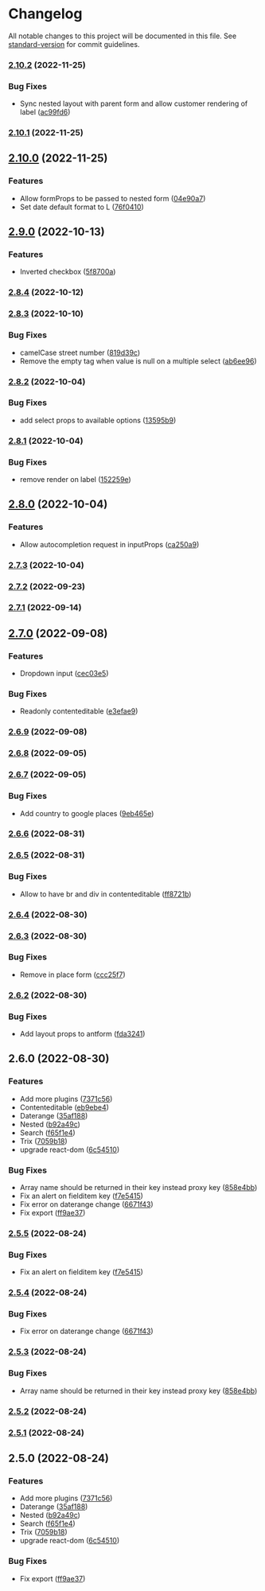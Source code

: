 # Changelog

All notable changes to this project will be documented in this file. See [standard-version](https://github.com/conventional-changelog/standard-version) for commit guidelines.

### [2.10.2](https://github.com/9troisquarts/ant-form/compare/v2.10.1...v2.10.2) (2022-11-25)


### Bug Fixes

* Sync nested layout with parent form and allow customer rendering of label ([ac99fd6](https://github.com/9troisquarts/ant-form/commit/ac99fd6a86936d108271ed9340a528649236c5be))

### [2.10.1](https://github.com/9troisquarts/ant-form/compare/v2.10.0...v2.10.1) (2022-11-25)

## [2.10.0](https://github.com/9troisquarts/ant-form/compare/v2.9.0...v2.10.0) (2022-11-25)


### Features

* Allow formProps to be passed to nested form ([04e90a7](https://github.com/9troisquarts/ant-form/commit/04e90a74aaa1d93c4e3f35f88c11eadd58f1938b))
* Set date default format to L ([76f0410](https://github.com/9troisquarts/ant-form/commit/76f04101cb5e56dfa793f99259e87768731c3897))

## [2.9.0](https://github.com/9troisquarts/ant-form/compare/v2.8.4...v2.9.0) (2022-10-13)


### Features

* Inverted checkbox ([5f8700a](https://github.com/9troisquarts/ant-form/commit/5f8700ab9003578907538146cb17cd30a4378721))

### [2.8.4](https://github.com/9troisquarts/ant-form/compare/v2.8.3...v2.8.4) (2022-10-12)

### [2.8.3](https://github.com/9troisquarts/ant-form/compare/v2.8.2...v2.8.3) (2022-10-10)


### Bug Fixes

* camelCase street number ([819d39c](https://github.com/9troisquarts/ant-form/commit/819d39c402fccbaa1983547e1828b3c37063d333))
* Remove the empty tag when value is null on a multiple select ([ab6ee96](https://github.com/9troisquarts/ant-form/commit/ab6ee96c11289aab53050aa7bca81324855c3819))

### [2.8.2](https://github.com/9troisquarts/ant-form/compare/v2.8.1...v2.8.2) (2022-10-04)


### Bug Fixes

* add select props to available options ([13595b9](https://github.com/9troisquarts/ant-form/commit/13595b92ce3c15cdcf29249a872b624a05dd7501))

### [2.8.1](https://github.com/9troisquarts/ant-form/compare/v2.8.0...v2.8.1) (2022-10-04)


### Bug Fixes

* remove render on label ([152259e](https://github.com/9troisquarts/ant-form/commit/152259e067b7b12cf22a65a097067b2572de4b13))

## [2.8.0](https://github.com/9troisquarts/ant-form/compare/v2.7.3...v2.8.0) (2022-10-04)


### Features

* Allow autocompletion request in inputProps ([ca250a9](https://github.com/9troisquarts/ant-form/commit/ca250a99c6a552c9f2a104a6093a4417c7b3893f))

### [2.7.3](https://github.com/9troisquarts/ant-form/compare/v2.7.2...v2.7.3) (2022-10-04)

### [2.7.2](https://github.com/9troisquarts/ant-form/compare/v2.7.1...v2.7.2) (2022-09-23)

### [2.7.1](https://github.com/9troisquarts/ant-form/compare/v2.7.0...v2.7.1) (2022-09-14)

## [2.7.0](https://github.com/9troisquarts/ant-form/compare/v2.6.9...v2.7.0) (2022-09-08)


### Features

* Dropdown input ([cec03e5](https://github.com/9troisquarts/ant-form/commit/cec03e5c4b3348b0478d9c634a074e86fd14717b))


### Bug Fixes

* Readonly contenteditable ([e3efae9](https://github.com/9troisquarts/ant-form/commit/e3efae96f1e76c0ed366dd0d5dc90b310cfc9ded))

### [2.6.9](https://github.com/9troisquarts/ant-form/compare/v2.6.8...v2.6.9) (2022-09-08)

### [2.6.8](https://github.com/9troisquarts/ant-form/compare/v2.6.7...v2.6.8) (2022-09-05)

### [2.6.7](https://github.com/9troisquarts/ant-form/compare/v2.6.6...v2.6.7) (2022-09-05)


### Bug Fixes

* Add country to google places ([9eb465e](https://github.com/9troisquarts/ant-form/commit/9eb465eac8c78e24b3bd214b59f4fc0249d9a504))

### [2.6.6](https://github.com/9troisquarts/ant-form/compare/v2.6.5...v2.6.6) (2022-08-31)

### [2.6.5](https://github.com/9troisquarts/ant-form/compare/v2.6.4...v2.6.5) (2022-08-31)


### Bug Fixes

* Allow to have br and div in contenteditable ([ff8721b](https://github.com/9troisquarts/ant-form/commit/ff8721b5237ac056a26c6f5e9acfd2952d326f1a))

### [2.6.4](https://github.com/9troisquarts/ant-form/compare/v2.6.3...v2.6.4) (2022-08-30)

### [2.6.3](https://github.com/9troisquarts/ant-form/compare/v2.6.2...v2.6.3) (2022-08-30)


### Bug Fixes

* Remove in place form ([ccc25f7](https://github.com/9troisquarts/ant-form/commit/ccc25f7dabe88e419322c3026b8b346a5bd3741f))

### [2.6.2](https://github.com/9troisquarts/ant-form/compare/v2.6.0...v2.6.2) (2022-08-30)


### Bug Fixes

* Add layout props to antform ([fda3241](https://github.com/9troisquarts/ant-form/commit/fda3241413431ce556376739fa3587a806d5e0da))

## 2.6.0 (2022-08-30)


### Features

* Add more plugins ([7371c56](https://github.com/9troisquarts/ant-form/commit/7371c569de4da193bea4cb8913366febddee201b))
* Contenteditable ([eb9ebe4](https://github.com/9troisquarts/ant-form/commit/eb9ebe4ed3f4786e4022a0d514d40ff067701605))
* Daterange ([35af188](https://github.com/9troisquarts/ant-form/commit/35af18881688e7fb2dc33a10e7d5661a7bfcb6d4))
* Nested ([b92a49c](https://github.com/9troisquarts/ant-form/commit/b92a49c62d5622d9d0c71d2b56d649dd6d399879))
* Search ([f65f1e4](https://github.com/9troisquarts/ant-form/commit/f65f1e440d0f388eba885ca63b56ea5948332c1a))
* Trix ([7059b18](https://github.com/9troisquarts/ant-form/commit/7059b18d53085b67fe293109456f1d777afdad56))
* upgrade react-dom ([6c54510](https://github.com/9troisquarts/ant-form/commit/6c54510296211be07c62a6097ad38867396ad793))


### Bug Fixes

* Array name should be returned in their key instead proxy key ([858e4bb](https://github.com/9troisquarts/ant-form/commit/858e4bbeff0612109a5bd8e8f330267ab9a4a656))
* Fix an alert on fielditem key ([f7e5415](https://github.com/9troisquarts/ant-form/commit/f7e5415d22e8d3d8073ac9b4de1e73ce5a9f7db8))
* Fix error on daterange change ([6671f43](https://github.com/9troisquarts/ant-form/commit/6671f4353863722fcbc843d92ee518a2af4b4039))
* Fix export ([ff9ae37](https://github.com/9troisquarts/ant-form/commit/ff9ae379fafc28922a7d3e4bbf7c97c8507f2e7f))

### [2.5.5](https://github.com/9troisquarts/ant-form/compare/v2.5.4...v2.5.5) (2022-08-24)


### Bug Fixes

* Fix an alert on fielditem key ([f7e5415](https://github.com/9troisquarts/ant-form/commit/f7e5415d22e8d3d8073ac9b4de1e73ce5a9f7db8))

### [2.5.4](https://github.com/9troisquarts/ant-form/compare/v2.5.3...v2.5.4) (2022-08-24)


### Bug Fixes

* Fix error on daterange change ([6671f43](https://github.com/9troisquarts/ant-form/commit/6671f4353863722fcbc843d92ee518a2af4b4039))

### [2.5.3](https://github.com/9troisquarts/ant-form/compare/v2.5.2...v2.5.3) (2022-08-24)


### Bug Fixes

* Array name should be returned in their key instead proxy key ([858e4bb](https://github.com/9troisquarts/ant-form/commit/858e4bbeff0612109a5bd8e8f330267ab9a4a656))

### [2.5.2](https://github.com/9troisquarts/ant-form/compare/v2.5.1...v2.5.2) (2022-08-24)

### [2.5.1](https://github.com/9troisquarts/ant-form/compare/v2.5.0...v2.5.1) (2022-08-24)

## 2.5.0 (2022-08-24)


### Features

* Add more plugins ([7371c56](https://github.com/9troisquarts/ant-form/commit/7371c569de4da193bea4cb8913366febddee201b))
* Daterange ([35af188](https://github.com/9troisquarts/ant-form/commit/35af18881688e7fb2dc33a10e7d5661a7bfcb6d4))
* Nested ([b92a49c](https://github.com/9troisquarts/ant-form/commit/b92a49c62d5622d9d0c71d2b56d649dd6d399879))
* Search ([f65f1e4](https://github.com/9troisquarts/ant-form/commit/f65f1e440d0f388eba885ca63b56ea5948332c1a))
* Trix ([7059b18](https://github.com/9troisquarts/ant-form/commit/7059b18d53085b67fe293109456f1d777afdad56))
* upgrade react-dom ([6c54510](https://github.com/9troisquarts/ant-form/commit/6c54510296211be07c62a6097ad38867396ad793))


### Bug Fixes

* Fix export ([ff9ae37](https://github.com/9troisquarts/ant-form/commit/ff9ae379fafc28922a7d3e4bbf7c97c8507f2e7f))
